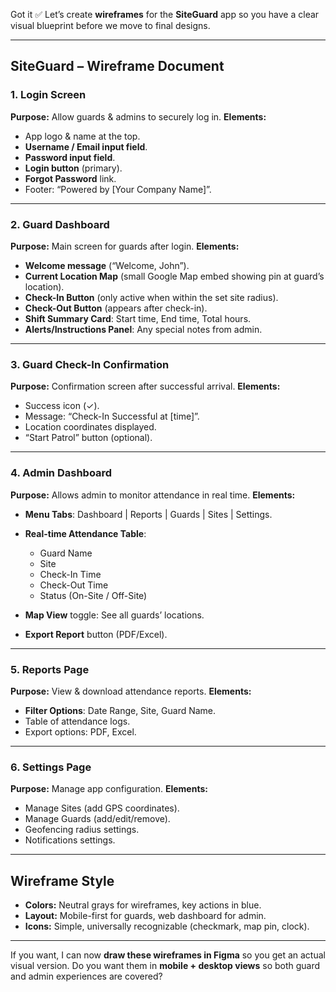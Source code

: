 Got it ✅
Let’s create **wireframes** for the **SiteGuard** app so you have a clear visual blueprint before we move to final designs.

---

## **SiteGuard – Wireframe Document**

### **1. Login Screen**

**Purpose:** Allow guards & admins to securely log in.
**Elements:**

* App logo & name at the top.
* **Username / Email input field**.
* **Password input field**.
* **Login button** (primary).
* **Forgot Password** link.
* Footer: “Powered by \[Your Company Name]”.

---

### **2. Guard Dashboard**

**Purpose:** Main screen for guards after login.
**Elements:**

* **Welcome message** (“Welcome, John”).
* **Current Location Map** (small Google Map embed showing pin at guard’s location).
* **Check-In Button** (only active when within the set site radius).
* **Check-Out Button** (appears after check-in).
* **Shift Summary Card**: Start time, End time, Total hours.
* **Alerts/Instructions Panel**: Any special notes from admin.

---

### **3. Guard Check-In Confirmation**

**Purpose:** Confirmation screen after successful arrival.
**Elements:**

* Success icon (✓).
* Message: “Check-In Successful at \[time]”.
* Location coordinates displayed.
* “Start Patrol” button (optional).

---

### **4. Admin Dashboard**

**Purpose:** Allows admin to monitor attendance in real time.
**Elements:**

* **Menu Tabs**: Dashboard | Reports | Guards | Sites | Settings.
* **Real-time Attendance Table**:

  * Guard Name
  * Site
  * Check-In Time
  * Check-Out Time
  * Status (On-Site / Off-Site)
* **Map View** toggle: See all guards’ locations.
* **Export Report** button (PDF/Excel).

---

### **5. Reports Page**

**Purpose:** View & download attendance reports.
**Elements:**

* **Filter Options**: Date Range, Site, Guard Name.
* Table of attendance logs.
* Export options: PDF, Excel.

---

### **6. Settings Page**

**Purpose:** Manage app configuration.
**Elements:**

* Manage Sites (add GPS coordinates).
* Manage Guards (add/edit/remove).
* Geofencing radius settings.
* Notifications settings.

---

## **Wireframe Style**

* **Colors:** Neutral grays for wireframes, key actions in blue.
* **Layout:** Mobile-first for guards, web dashboard for admin.
* **Icons:** Simple, universally recognizable (checkmark, map pin, clock).

---

If you want, I can now **draw these wireframes in Figma** so you get an actual visual version.
Do you want them in **mobile + desktop views** so both guard and admin experiences are covered?

